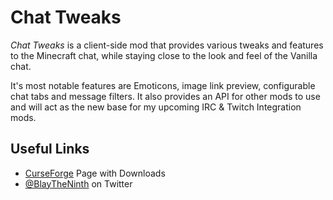 # Chat Tweaks

_Chat Tweaks_ is a client-side mod that provides various tweaks and features to the Minecraft chat, while staying close to the look and feel of the Vanilla chat.

It's most notable features are Emoticons, image link preview, configurable chat tabs and message filters. It also provides an API for other mods to use and will act as the new base for my upcoming IRC & Twitch Integration mods.

## Useful Links
* [CurseForge](https://minecraft.curseforge.com/projects/chat-tweaks) Page with Downloads
* [@BlayTheNinth](https://twitter.com/BlayTheNinth) on Twitter
